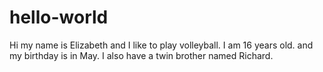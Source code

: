 # hello-world 
Hi my name is Elizabeth and I like to play volleyball. I am 16 years old. and my birthday is in May. I also have a twin brother named Richard.
